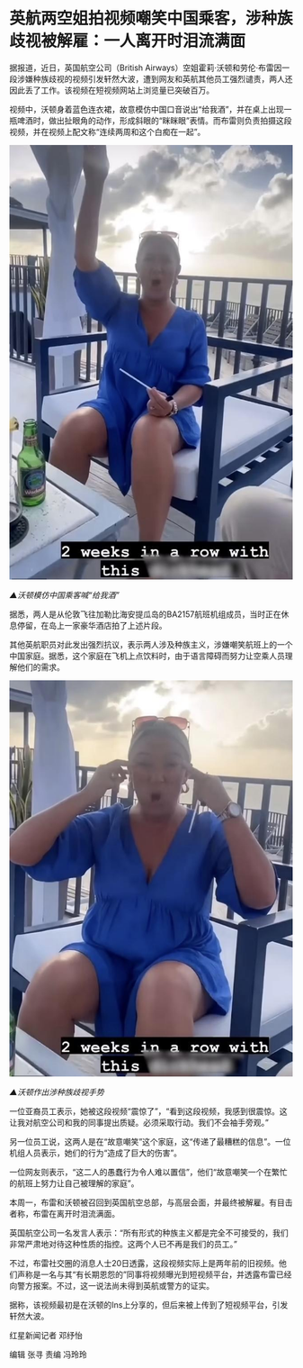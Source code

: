 # 英航两空姐拍视频嘲笑中国乘客，涉种族歧视被解雇：一人离开时泪流满面

据报道，近日，英国航空公司（British
Airways）空姐霍莉·沃顿和劳伦·布雷因一段涉嫌种族歧视的视频引发轩然大波，遭到网友和英航其他员工强烈谴责，两人还因此丢了工作。该视频在短视频网站上浏览量已突破百万。

视频中，沃顿身着蓝色连衣裙，故意模仿中国口音说出“给我酒”，并在桌上出现一瓶啤酒时，做出扯眼角的动作，形成斜眼的“眯眯眼”表情。而布雷则负责拍摄这段视频，并在视频上配文称“连续两周和这个白痴在一起”。

![94ef7bdbc63113065d7d05708ee40ce4.jpg](https://raw.githubusercontent.com/qqhsx/qqnews_image/main/2024/03/21/英航两空姐拍视频嘲笑中国乘客，涉种族歧视被解雇：一人离开时泪流满面/94ef7bdbc63113065d7d05708ee40ce4.jpg)

_▲沃顿模仿中国乘客喊“给我酒”_

据悉，两人是从伦敦飞往加勒比海安提瓜岛的BA2157航班机组成员，当时正在休息停留，在岛上一家豪华酒店拍了上述片段。

其他英航职员对此发出强烈抗议，表示两人涉及种族主义，涉嫌嘲笑航班上的一个中国家庭。据悉，这个家庭在飞机上点饮料时，由于语言障碍而努力让空乘人员理解他们的需求。

![6f43fdc18b1416efaf60715acf211633.jpg](https://raw.githubusercontent.com/qqhsx/qqnews_image/main/2024/03/21/英航两空姐拍视频嘲笑中国乘客，涉种族歧视被解雇：一人离开时泪流满面/6f43fdc18b1416efaf60715acf211633.jpg)

_▲沃顿作出涉种族歧视手势_

一位亚裔员工表示，她被这段视频“震惊了”，“看到这段视频，我感到很震惊。这让我对航空公司和我的同事提出质疑。必须采取行动。我们不会袖手旁观。”

另一位员工说，这两人是在“故意嘲笑”这个家庭，这“传递了最糟糕的信息”。一位机组人员表示，她们的行为“造成了巨大的伤害”。

一位网友则表示，“这二人的愚蠢行为令人难以置信”，他们“故意嘲笑一个在繁忙的航班上努力让自己被理解的家庭”。

本周一，布雷和沃顿被召回到英国航空总部，与高层会面，并最终被解雇。有目击者称，布雷在离开时泪流满面。

英国航空公司一名发言人表示：“所有形式的种族主义都是完全不可接受的，我们非常严肃地对待这种性质的指控。这两个人已不再是我们的员工。”

不过，布雷社交圈的消息人士20日透露，这段视频实际上是两年前的旧视频。他们声称是一名与其“有长期恩怨的”同事将视频曝光到短视频平台，并透露布雷已经向警方报案。不过，这一说法尚未得到英航或警方的证实。

据称，该视频最初是在沃顿的Ins上分享的，但后来被上传到了短视频平台，引发轩然大波。

红星新闻记者 邓纾怡

编辑 张寻 责编 冯玲玲


